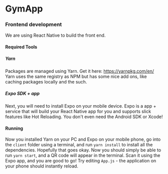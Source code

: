# GymApp

### Frontend development
We are using React Native to build the front end. 

#### Required Tools
##### Yarn
Packages are managed using Yarn. Get it here: https://yarnpkg.com/en/
Yarn uses the same registry as NPM but has some nice add ons, like caching packages locally and the such.

##### Expo SDK + app
Next, you will need to install Expo on your mobile device. 
Expo is a app + service that will build your React Native app for you and supports slick features like Hot Reloading. You don't even need the Android SDK or Xcode!


#### Running
Now you installed Yarn on your PC and Expo on your mobile phone, go into the `client` folder using a terminal, and run `yarn install` to install all the dependencies. 
Hopefully that goes okay.
Now you should simply be able to run `yarn start`, and a QR code will appear in the terminal. Scan it using the Expo app, and you are good to go!
Try editing `App.js` - the application on your phone should instantly reload.
